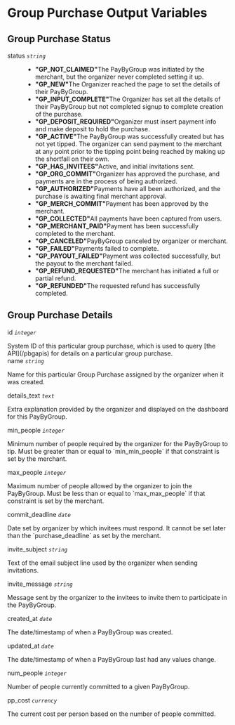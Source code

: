 # Group Purchase Output Variables

## Group Purchase Status
<dl>
  <dt>status <code><i>string</i></code></dt>
  <dd>
    <ul>
      <li><strong>"GP_NOT_CLAIMED"</strong>The PayByGroup was initiated by the merchant, but the organizer never completed setting it up.</li>
      <li><strong>"GP_NEW"</strong>The Organizer reached the page to set the details of their PayByGroup.</li>
      <li><strong>"GP_INPUT_COMPLETE"</strong>The Organizer has set all the details of their PayByGroup but not completed signup to complete creation of the purchase.</li>
      <li><strong>"GP_DEPOSIT_REQUIRED"</strong>Organizer must insert payment info and make deposit to hold the purchase.</li>
      <li><strong>"GP_ACTIVE"</strong>The PayByGroup was successfully created but has not yet tipped. The organizer can send payment to the merchant at any point prior to the tipping point being reached by making up the shortfall on their own.</li>
      <li><strong>"GP_HAS_INVITEES"</strong>Active, and initial invitations sent.</li>
      <li><strong>"GP_ORG_COMMIT"</strong>Organizer has approved the purchase, and payments are in the process of being authorized.</li>
      <li><strong>"GP_AUTHORIZED"</strong>Payments have all been authorized, and the purchase is awaiting final merchant approval.</li>
      <li><strong>"GP_MERCH_COMMIT"</strong>Payment has been approved by the merchant.</li>
      <li><strong>"GP_COLLECTED"</strong>All payments have been captured from users.</li>
      <li><strong>"GP_MERCHANT_PAID"</strong>Payment has been successfully completed to the merchant.</li>
      <li><strong>"GP_CANCELED"</strong>PayByGroup canceled by organizer or merchant.</li>
      <li><strong>"GP_FAILED"</strong>Payments failed to complete.</li>
      <li><strong>"GP_PAYOUT_FAILED"</strong>Payment was collected successfully, but the payout to the merchant failed.</li>
      <li><strong>"GP_REFUND_REQUESTED"</strong>The merchant has initiated a full or partial refund.</li>
      <li><strong>"GP_REFUNDED"</strong>The requested refund has successfully completed.</li>
    </ul>
  </dd>
</dl>

## Group Purchase Details
<dl>
  <dt>id <code><i>integer</i></code></dt>
  <dl>System ID of this particular group purchase, which is used to query [the API](/pbgapis) for details on a particular group purchase.
  <dt>name <code><i>string</i></code></dt>
  <dl>Name for this particular Group Purchase assigned by the organizer when it was created.</dl>
  <dt>details_text <code><i>text</i></code></dt>
  <dl>Extra explanation provided by the organizer and displayed on the dashboard for this PayByGroup.</dl>
  <dt>min_people <code><i>integer</i></code></dt>
  <dl>Minimum number of people required by the organizer for the PayByGroup to tip. Must be greater than or equal to `min_min_people` if that constraint is set by the merchant.</dl>
  <dt>max_people <code><i>integer</i></code></dt>
  <dl>Maximum number of people allowed by the organizer to join the PayByGroup. Must be less than or equal to `max_max_people` if that constraint is set by the merchant.</dl>
  <dt>commit_deadline <code><i>date</i></code></dt>
  <dl>Date set by organizer by which invitees must respond. It cannot be set later than the `purchase_deadline` as set by the merchant.</dl>
  <dt>invite_subject <code><i>string</i></code></dt>
  <dl>Text of the email subject line used by the organizer when sending invitations.</dl>
  <dt>invite_message <code><i>string</i></code></dt>
  <dl>Message sent by the organizer to the invitees to invite them to participate in the PayByGroup.</dl>
  <dt>created_at <code><i>date</i></code></dt>
  <dl>The date/timestamp of when a PayByGroup was created.</dl>
  <dt>updated_at <code><i>date</i></code></dt>
  <dl>The date/timestamp of when a PayByGroup last had any values change.</dl>
  <dt>num_people <code><i>integer</i></code></dt>
  <dl>Number of people currently committed to a given PayByGroup.</dl>
  <dt>pp_cost <code><i>currency</i></code></dt>
  <dl>The current cost per person based on the number of people committed.</dl>
</dl>
